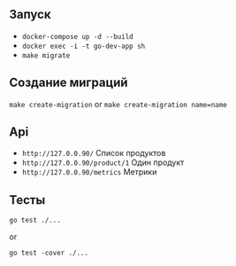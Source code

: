 ## Запуск

* `docker-compose up -d --build`
* `docker exec -i -t go-dev-app sh`
* `make migrate`

## Создание миграций

`make create-migration` or `make create-migration name=name`

## Api

* `http://127.0.0.90/` Список продуктов
* `http://127.0.0.90/product/1` Один продукт
* `http://127.0.0.90/metrics` Метрики

## Тесты

`go test ./...`

or

`go test -cover ./...`